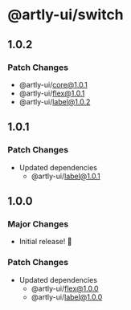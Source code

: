 # @artly-ui/switch

## 1.0.2

### Patch Changes

- @artly-ui/core@1.0.1
- @artly-ui/flex@1.0.1
- @artly-ui/label@1.0.2

## 1.0.1

### Patch Changes

- Updated dependencies
  - @artly-ui/label@1.0.1

## 1.0.0

### Major Changes

- Initial release! 🎉

### Patch Changes

- Updated dependencies
  - @artly-ui/flex@1.0.0
  - @artly-ui/label@1.0.0
